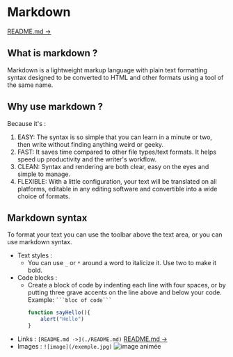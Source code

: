 # Markdown
[README.md ->](./README.md)
## What is markdown ?
Markdown is a lightweight markup language with plain text formatting syntax designed to be converted to HTML and other formats using a tool of the same name. 

## Why use markdown ?
Because it's :
1. EASY: The syntax is so simple that you can learn in a minute or two, then write without finding anything weird or geeky.
2. FAST: It saves time compared to other file types/text formats. It helps speed up productivity and the writer's workflow.
3. CLEAN: Syntax and rendering are both clear, easy on the eyes and simple to manage.
4. FLEXIBLE: With a little configuration, your text will be translated on all platforms, editable in any editing software and convertible into a wide choice of formats.

## Markdown syntax
To format your text you can use the toolbar above the text area, or you can use markdown syntax.
* Text styles :
    * You can use `_` or `*` around a word to italicize it. Use two to make it bold.
* Code blocks :
    * Create a block of code by indenting each line with four spaces, or by putting three grave accents on the line above and below your code. Example:
        ` ```bloc of code``` `
        ```javaScript
        function sayHello(){
            alert("Hello")
        }
        ```
* Links : `[README.md ->](./README.md)` [README.md ->](./README.md)
* Images : `![image](/exemple.jpg)`
![image animée](https://miro.medium.com/v2/resize:fit:679/1*lhOax3cZATGZwEhG0uTYRA.gif)
